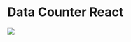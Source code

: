 <h1>Data Counter React </h1>

<img src="https://github.com/user-attachments/assets/9e992a1b-1786-463f-9dc4-512b09141998" />
